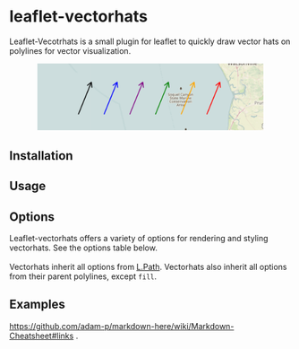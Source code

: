 # leaflet-vectorhats
 Leaflet-Vecotrhats is a small plugin for leaflet to quickly draw vector hats on polylines for vector visualization.
 
<p align="center">
  <img src="images/banner.PNG" width="80%">
</p>

## Installation

## Usage

## Options

Leaflet-vectorhats offers a variety of options for rendering and styling vectorhats.  See the options table below.<br>
<br>
Vectorhats inherit all options from [L.Path](https://leafletjs.com/reference-1.6.0.html#path).  Vectorhats also inherit all options from their parent polylines, except `fill`.

## Examples


https://github.com/adam-p/markdown-here/wiki/Markdown-Cheatsheet#links
.
